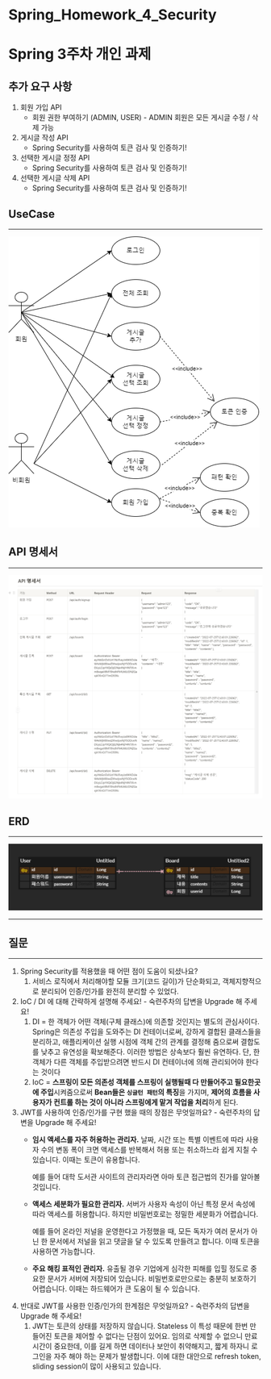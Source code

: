 # Spring_Homework_4_Security

Spring 3주차 개인 과제
=====================

## 추가 요구 사항

1. 회원 가입 API
    - 회원 권한 부여하기 (ADMIN, USER) - ADMIN 회원은 모든 게시글 수정 / 삭제 가능
2. 게시글 작성 API
    - Spring Security를 사용하여 토큰 검사 및 인증하기!
3. 선택한 게시글 정정 API
    - Spring Security를 사용하여 토큰 검사 및 인증하기!
4. 선택한 게시글 삭제 API
    - Spring Security를 사용하여 토큰 검사 및 인증하기!

## UseCase

---

![223.png](./2223.png)

## API 명세서

---

![API.png](./security_api.png)

## ERD 

---

![ERD.png](./ERD.png)

---


## 질문

---

1. Spring Security를 적용했을 때 어떤 점이 도움이 되셨나요?
    1. 서비스 로직에서 처리해야할 모듈 크기(코드 길이)가 단순화되고, 객체지향적으로 분리되어 인증/인가를 완전히 분리할 수 있었다. 
2. IoC / DI 에 대해 간략하게 설명해 주세요!  - 숙련주차의 답변을 Upgrade 해 주세요!
    1. DI = 한 객체가 어떤 객체(구체 클래스)에 의존할 것인지는 별도의 관심사이다. Spring은 의존성 주입을 도와주는 DI 컨테이너로써, 강하게 결합된 클래스들을 분리하고, 애플리케이션 실행 시점에 객체 간의 관계를 결정해 줌으로써 결합도를 낮추고 유연성을 확보해준다. 이러한 방법은 상속보다 훨씬 유연하다. 단, 한 객체가 다른 객체를 주입받으려면 반드시 DI 컨테이너에 의해 관리되어야 한다는 것이다
    2. IoC = **스프링이 모든 의존성 객체를 스프링이 실행될때 다 만들어주고 필요한곳에 주입**시켜줌으로써 **Bean들은 `싱글턴 패턴`의 특징**을 가지며, **제어의 흐름을 사용자가 컨트롤 하는 것이 아니라 스프링에게 맡겨 작업을 처리**하게 된다.
3. JWT를 사용하여 인증/인가를 구현 했을 때의 장점은 무엇일까요? - 숙련주차의 답변을 Upgrade 해 주세요!
    - **임시 액세스를 자주 허용하는 관리자.** 날짜, 시간 또는 특별 이벤트에 따라 사용자 수의 변동 폭이 크면 액세스를 반복해서 허용 또는 취소하느라 쉽게 지칠 수 있습니다. 이때는 토큰이 유용합니다.
        
        예를 들어 대학 도서관 사이트의 관리자라면 아마 토큰 접근법의 진가를 알아볼 것입니다.
        
    - **액세스 세분화가 필요한 관리자.** 서버가 사용자 속성이 아닌 특정 문서 속성에 따라 액세스를 허용합니다. 하지만 비밀번호로는 정밀한 세분화가 어렵습니다.
        
        예를 들어 온라인 저널을 운영한다고 가정했을 때, 모든 독자가 여러 문서가 아닌 한 문서에서 저널을 읽고 댓글을 달 수 있도록 만들려고 합니다. 이때 토큰을 사용하면 가능합니다.
        
    - **주요 해킹 표적인 관리자.** 유출될 경우 기업에게 심각한 피해를 입힐 정도로 중요한 문서가 서버에 저장되어 있습니다. 비밀번호로만으로는 충분히 보호하기 어렵습니다. 이때는 하드웨어가 큰 도움이 될 수 있습니다.
4. 반대로 JWT를 사용한 인증/인가의 한계점은 무엇일까요? - 숙련주차의 답변을 Upgrade 해 주세요!
    1. JWT는 토큰의 상태를 저장하지 않습니다. Stateless 이 특성 때문에 한번 만들어진 토큰을 제어할 수 없다는 단점이 있어요. 임의로 삭제할 수 없으니 만료시간이 중요한데, 이를 길게 하면 데이터나 보안이 취약해지고, 짧게 하자니 로그인을 자주 해야 하는 문제가 발생합니다. 이에 대한 대안으로 refresh token, sliding session이 많이 사용되고 있습니다.